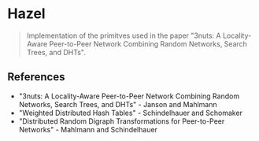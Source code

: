 # Hazel

> Implementation of the primitves used in the paper "3nuts: A Locality-Aware Peer-to-Peer Network Combining Random Networks, Search Trees, and DHTs".


## References

- "3nuts: A Locality-Aware Peer-to-Peer Network Combining Random Networks, Search Trees, and DHTs" - Janson and Mahlmann
- "Weighted Distributed Hash Tables" - Schindelhauer and Schomaker
- "Distributed Random Digraph Transformations for Peer-to-Peer Networks" - Mahlmann and Schindelhauer
